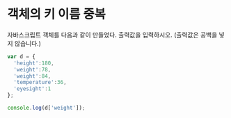 # 객체의 키 이름 중복

자바스크립트 객체를 다음과 같이 만들었다.
출력값을 입력하시오. (출력값은 공백을 넣지 않습니다.)

```js
var d = {
  'height':180,
  'weight':78,
  'weight':84,
  'temperature':36,
  'eyesight':1
};

console.log(d['weight']);
```
